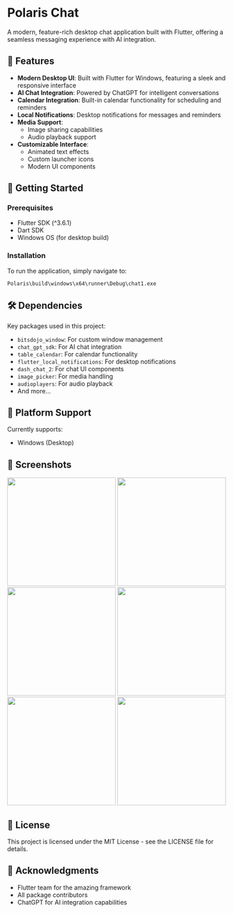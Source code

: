 # Polaris Chat

A modern, feature-rich desktop chat application built with Flutter, offering a seamless messaging experience with AI integration.

## 🌟 Features

- **Modern Desktop UI**: Built with Flutter for Windows, featuring a sleek and responsive interface
- **AI Chat Integration**: Powered by ChatGPT for intelligent conversations
- **Calendar Integration**: Built-in calendar functionality for scheduling and reminders
- **Local Notifications**: Desktop notifications for messages and reminders
- **Media Support**: 
  - Image sharing capabilities
  - Audio playback support
- **Customizable Interface**: 
  - Animated text effects
  - Custom launcher icons
  - Modern UI components

## 🚀 Getting Started

### Prerequisites

- Flutter SDK (^3.6.1)
- Dart SDK
- Windows OS (for desktop build)

### Installation

To run the application, simply navigate to:
```
Polaris\build\windows\x64\runner\Debug\chat1.exe
```

## 🛠️ Dependencies

Key packages used in this project:
- `bitsdojo_window`: For custom window management
- `chat_gpt_sdk`: For AI chat integration
- `table_calendar`: For calendar functionality
- `flutter_local_notifications`: For desktop notifications
- `dash_chat_2`: For chat UI components
- `image_picker`: For media handling
- `audioplayers`: For audio playback
- And more...

## 📱 Platform Support

Currently supports:
- Windows (Desktop)

  
## 📸 Screenshots
<img src="https://github.com/user-attachments/assets/813763a5-3b6e-44bc-b7a8-7651384e06f1" width="250" />
<img src="https://github.com/user-attachments/assets/3b825b05-90db-4213-909a-7d1af2403b76" width="250" />
<img src="https://github.com/user-attachments/assets/7e2a5cc8-b38e-4cb9-8d11-a748be945d19" width="250" />
<img src="https://github.com/user-attachments/assets/6b013df5-4fff-4f24-b149-f38f197858d5" width="250" />
<img src="https://github.com/user-attachments/assets/4d50a70f-17ca-4590-8abc-46ae8d147544" width="250" />
<img src="https://github.com/user-attachments/assets/8d4978e7-6e52-4e66-93d3-4dfbed94565b" width="250" />



## 📝 License

This project is licensed under the MIT License - see the LICENSE file for details.

## 🙏 Acknowledgments

- Flutter team for the amazing framework
- All package contributors
- ChatGPT for AI integration capabilities
